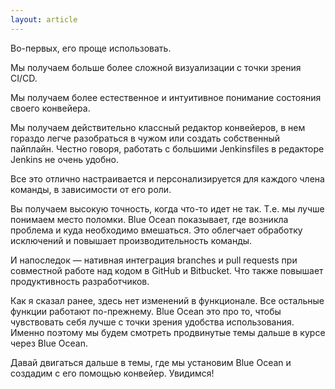 ```yaml
---
layout: article
---
```

Во-первых, его проще использовать.

Мы получаем больше более сложной визуализации с точки зрения CI/CD.

Мы получаем более естественное и интуитивное понимание состояния своего конвейера.

Мы получаем действительно классный редактор конвейеров, в нем гораздо легче разобраться в чужом или создать собственный пайплайн. Честно говоря, работать с большими Jenkinsfiles в редакторе Jenkins не очень удобно.

Все это отлично настраивается и персонализируется для каждого члена команды, в зависимости от его роли.

Вы получаем высокую точность, когда что-то идет не так. Т.е. мы лучше понимаем место поломки. Blue Ocean показывает, где возникла проблема и куда необходимо вмешаться. Это облегчает обработку исключений и повышает производительность команды.

И напоследок — нативная интеграция branches и pull requests при совместной работе над кодом в GitHub и Bitbucket. Что также повышает продуктивность разработчиков.

Как я сказал ранее, здесь нет изменений в функционале. Все остальные функции работают по-прежнему. Blue Ocean это про то, чтобы чувствовать себя лучше с точки зрения удобства использования. Именно поэтому мы будем смотреть продвинутые темы дальше в курсе через Blue Ocean.

Давай двигаться дальше в темы, где мы установим Blue Ocean и создадим с его помощью конвейер. Увидимся!
